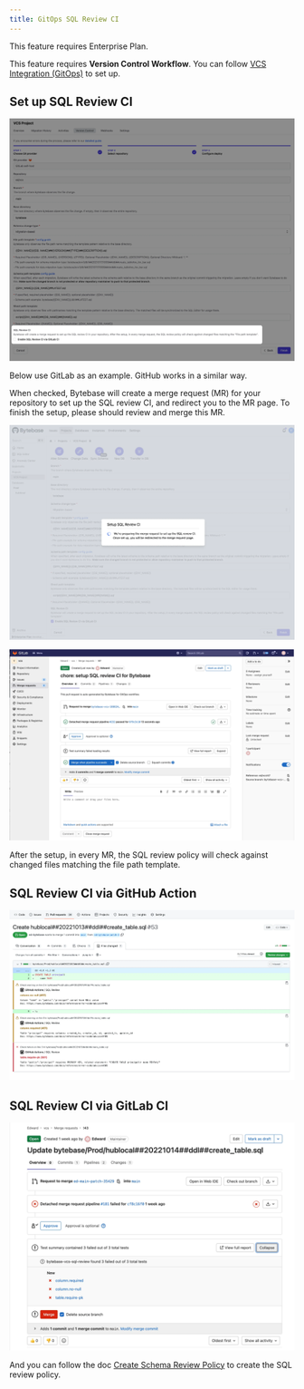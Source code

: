 ```yaml
---
title: GitOps SQL Review CI
---
```


<hint-block type="warning">

This feature requires Enterprise Plan.

</hint-block>

This feature requires **Version Control Workflow**. You can follow [VCS Integration (GitOps)](/docs/vcs-integration) to set up.

## Set up SQL Review CI

![vcs-sql-review](/static/docs/en/vcs-integration/enable-version-control-workflow/vcs-sql-review.webp)

Below use GitLab as an example. GitHub works in a similar way.

When checked, Bytebase will create a merge request (MR) for your repository to set up the SQL review CI, and redirect you to the MR page. To finish the setup, please should review and merge this MR.

![vcs-sql-review-prepare](/static/docs/en/vcs-integration/enable-version-control-workflow/vcs-sql-review-prepare.webp)

![vcs-sql-review-pr](/static/docs/en/vcs-integration/enable-version-control-workflow/vcs-sql-review-pr.webp)

After the setup, in every MR, the SQL review policy will check against changed files matching the file path template.

## SQL Review CI via GitHub Action

![vcs-sql-review-github](/static/docs/en/vcs-integration/enable-version-control-workflow/vcs-sql-review-github.webp)

## SQL Review CI via GitLab CI

![vcs-sql-review-gitlab](/static/docs/en/vcs-integration/enable-version-control-workflow/vcs-sql-review-gitlab.webp)

And you can follow the doc [Create Schema Review Policy](/docs/sql-review/review-rules/create-schema-review-policy) to create the SQL review policy.
